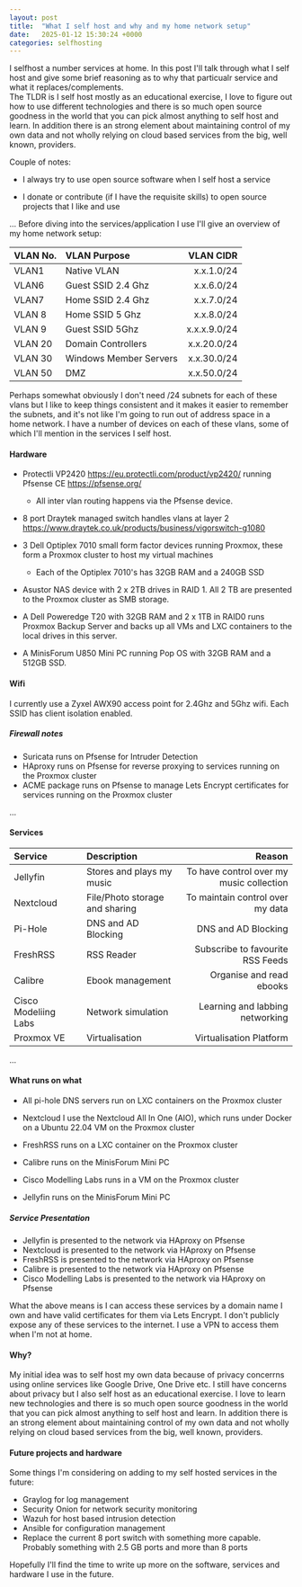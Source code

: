 ```yaml
---
layout: post
title:  "What I self host and why and my home network setup"
date:   2025-01-12 15:30:24 +0000
categories: selfhosting
---
```


I selfhost a number services at home.  In this post I'll talk through what I self host and give some brief reasoning as to why that particualr service and what it replaces/complements.  
The TLDR is I self host mostly as an educational exercise, I love to figure out how to use different technologies and there is so much open source goodness in the world that you can pick almost anything to self host and learn.  In addition there is an strong element about maintaining control of my own data and not wholly relying on cloud based services from the big, well known, providers.

Couple of notes:

- I always try to use open source software when I self host a service
  
- I donate or contribute (if I have the requisite skills) to open source projects that I like and use

...
Before diving into the services/application I use I'll give an overview of my home network setup:

| VLAN No. | VLAN Purpose | VLAN CIDR |
|:---------|:-------------|----------:|
| VLAN1    | Native VLAN  | x.x.1.0/24 |
| VLAN6    | Guest SSID 2.4 Ghz | x.x.6.0/24 |
| VLAN7    | Home SSID 2.4 Ghz | x.x.7.0/24  |
| VLAN 8   | Home SSID 5 Ghz   | x.x.8.0/24  |
| VLAN 9   | Guest SSID 5Ghz   | x.x.x.9.0/24|
| VLAN 20  | Domain Controllers| x.x.20.0/24 |
| VLAN 30  | Windows Member Servers | x.x.30.0/24 |
| VLAN 50  | DMZ               | x.x.50.0/24 |

Perhaps somewhat obviously I don't need /24 subnets for each of these vlans but I like to keep things consistent and it makes it easier to remember the subnets, and it's not like I'm going to run out of address space in a home network.  I have a number of devices on each of these vlans, some of which I'll mention in the services I self host.

#### Hardware

- Protectli VP2420 <https://eu.protectli.com/product/vp2420/> running Pfsense CE <https://pfsense.org/>
  - All inter vlan routing happens via the Pfsense device.

- 8 port Draytek managed switch handles vlans at layer 2 <https://www.draytek.co.uk/products/business/vigorswitch-g1080>
- 3 Dell Optiplex 7010 small form factor devices running Proxmox, these form a Proxmox cluster to host my virtual machines
  - Each of the Optiplex 7010's has 32GB RAM and a 240GB SSD
- Asustor NAS device with 2 x 2TB drives in RAID 1.  All 2 TB are presented to the Proxmox cluster as SMB storage.  
- A Dell Poweredge T20 with 32GB RAM and 2 x 1TB in RAID0 runs Proxmox Backup Server and backs up all VMs and LXC containers to the local drives in this server.
- A MinisForum U850 Mini PC running Pop OS with 32GB RAM and a 512GB SSD.  


#### Wifi

I currently use a Zyxel AWX90 access point for 2.4Ghz and 5Ghz wifi.  Each SSID has client isolation enabled.

##### Firewall notes

- Suricata runs on Pfsense for Intruder Detection
- HAproxy runs on Pfsense for reverse proxying to services running on the Proxmox cluster
- ACME package runs on Pfsense to manage Lets Encrypt certificates for services running on the Proxmox cluster

...

#### Services


| Service       | Description               | Reason                             |
|:--------------|:--------------------------|-----------------------------------:|
| Jellyfin      | Stores and plays my music | To have control over my music collection |
| Nextcloud     | File/Photo storage and sharing  | To maintain control over my data   |
| Pi-Hole       | DNS and AD Blocking       | DNS and AD Blocking                |
| FreshRSS      | RSS Reader                | Subscribe to favourite RSS Feeds   |
| Calibre       | Ebook management          | Organise and read ebooks           |
| Cisco Modeliing Labs | Network simulation | Learning and labbing networking     |
| Proxmox VE     | Virtualisation           | Virtualisation Platform            |

...

#### What runs on what

- All pi-hole DNS servers run on LXC containers on the Proxmox cluster

- Nextcloud I use the Nextcloud All In One (AIO), which runs under Docker on a Ubuntu 22.04 VM on the Proxmox cluster

- FreshRSS runs on a LXC container on the Proxmox cluster

- Calibre runs on the MinisForum Mini PC

- Cisco Modelling Labs runs in a VM on the Proxmox cluster

- Jellyfin runs on the MinisForum Mini PC

##### Service Presentation

- Jellyfin is presented to the network via HAproxy on Pfsense
- Nextcloud is presented to the network via HAproxy on Pfsense
- FreshRSS is presented to the network via HAproxy on Pfsense
- Calibre is presented to the network via HAproxy on Pfsense
- Cisco Modelling Labs is presented to the network via HAproxy on Pfsense

What the above means is I can access these services by a domain name I own and have valid certificates for them via Lets Encrypt.
I don't publicly expose any of these services to the internet.  I use a VPN to access them when I'm not at home.

#### Why?

My initial idea was to self host my own data because of privacy concerrns using online services like Google Drive, One Drive etc.
I still have concerns about privacy but I also self host as an educational exercise.  I love to learn new technologies and there is so much open source goodness in the world that you can pick almost anything to self host and learn.  In addition there is an strong element about maintaining control of my own data and not wholly relying on cloud based services from the big, well known, providers.

#### Future projects and hardware

Some things I'm considering on adding to my self hosted services in the future:

- Graylog for log management
- Security Onion for network security monitoring
- Wazuh for host based intrusion detection
- Ansible for configuration management
- Replace the current 8 port switch with something more capable.  Probably something with 2.5 GB ports and more than 8 ports

Hopefully I'll find the time to write up more on the software, services and hardware I use in the future.
